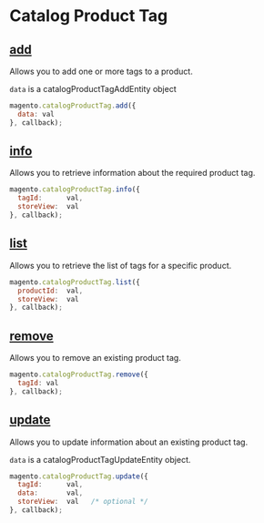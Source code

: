 # Catalog Product Tag

## [add](http://www.magentocommerce.com/api/soap/catalog/catalogProductTag/product_tag.add.html)

Allows you to add one or more tags to a product.

`data` is a catalogProductTagAddEntity object

```js
magento.catalogProductTag.add({
  data: val
}, callback);
```

## [info](http://www.magentocommerce.com/api/soap/catalog/catalogProductTag/product_tag.info.html)

Allows you to retrieve information about the required product tag.

```js
magento.catalogProductTag.info({
  tagId:      val,
  storeView:  val
}, callback);
```

## [list](http://www.magentocommerce.com/api/soap/catalog/catalogProductTag/product_tag.list.html)

Allows you to retrieve the list of tags for a specific product.

```js
magento.catalogProductTag.list({
  productId:  val,
  storeView:  val
}, callback);
```

## [remove](http://www.magentocommerce.com/api/soap/catalog/catalogProductTag/product_tag.remove.html)

Allows you to remove an existing product tag.

```js
magento.catalogProductTag.remove({
  tagId: val
}, callback);
```

## [update](http://www.magentocommerce.com/api/soap/catalog/catalogProductTag/product_tag.update.html)

Allows you to update information about an existing product tag.

`data` is a catalogProductTagUpdateEntity object.

```js
magento.catalogProductTag.update({
  tagId:      val,
  data:       val,
  storeView:  val   /* optional */
}, callback);
```